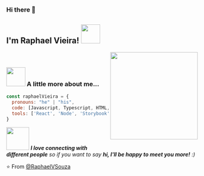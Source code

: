 ### Hi there 👋

<h2> I'm Raphael Vieira! <img src="https://media.giphy.com/media/S8kcDWOvua4l6lJ0Az/source.gif" width="50"></h2>
<img align='right' src="https://media.giphy.com/media/ZVik7pBtu9dNS/giphy.gif" width="230">
<br/>

### <img src="https://media.giphy.com/media/VgCDAzcKvsR6OM0uWg/giphy.gif" width="50"> A little more about me...  

```javascript
const raphaelVieira = {
  pronouns: "he" | "his",
  code: [Javascript, Typescript, HTML, CSS],
  tools: ['React', 'Node', 'Storybook', 'Styled-Components', 'Jest', 'Testing-library',  'Docker', 'DevOps', 'Gulp', 'Webpack'],
}
```

<img src="https://media.giphy.com/media/LnQjpWaON8nhr21vNW/giphy.gif" width="60"> <em><b>I love connecting with different people</b> so if you want to say <b>hi, I'll be happy to meet you more!</b> :)</em>

 ⭐️ From [@RaphaelVSouza](https://github.com/RaphaelVSouza)
 
